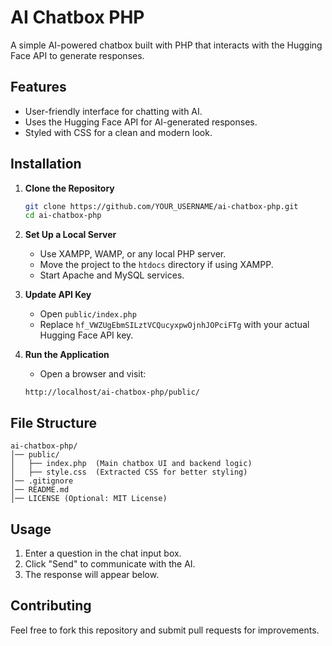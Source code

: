 # AI Chatbox PHP

A simple AI-powered chatbox built with PHP that interacts with the Hugging Face API to generate responses.

## Features
- User-friendly interface for chatting with AI.
- Uses the Hugging Face API for AI-generated responses.
- Styled with CSS for a clean and modern look.

## Installation

1. **Clone the Repository**
   ```bash
   git clone https://github.com/YOUR_USERNAME/ai-chatbox-php.git
   cd ai-chatbox-php
   ```

2. **Set Up a Local Server**
   - Use XAMPP, WAMP, or any local PHP server.
   - Move the project to the `htdocs` directory if using XAMPP.
   - Start Apache and MySQL services.

3. **Update API Key**
   - Open `public/index.php`
   - Replace `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` with your actual Hugging Face API key.

4. **Run the Application**
   - Open a browser and visit:
   ```
   http://localhost/ai-chatbox-php/public/
   ```

## File Structure
```
ai-chatbox-php/
│── public/
│   ├── index.php  (Main chatbox UI and backend logic)
│   ├── style.css  (Extracted CSS for better styling)
│── .gitignore
│── README.md
│── LICENSE (Optional: MIT License)
```

## Usage
1. Enter a question in the chat input box.
2. Click "Send" to communicate with the AI.
3. The response will appear below.

## Contributing
Feel free to fork this repository and submit pull requests for improvements.


